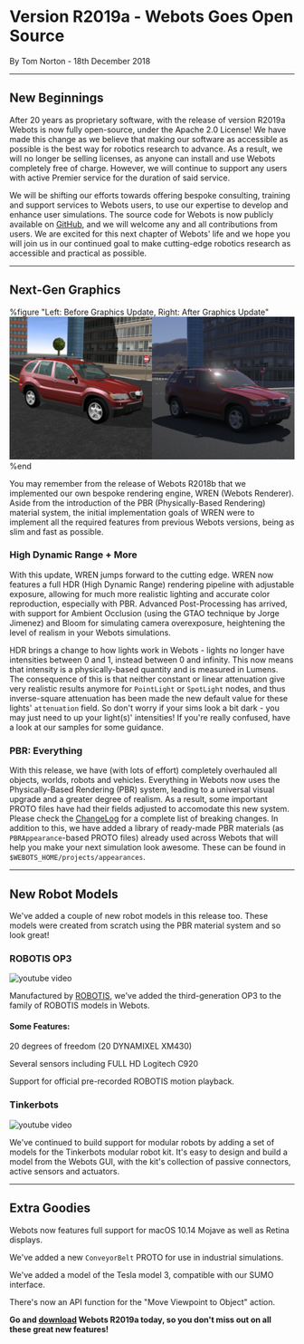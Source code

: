 # Version R2019a - Webots Goes Open Source

<p id="publish-data">By Tom Norton - 18th December 2018</p>

---

## New Beginnings

After 20 years as proprietary software, with the release of version R2019a Webots is now fully open-source, under the Apache 2.0 License!
We have made this change as we believe that making our software as accessible as possible is the best way for robotics research to advance.
As a result, we will no longer be selling licenses, as anyone can install and use Webots completely free of charge.
However, we will continue to support any users with active Premier service for the duration of said service.

We will be shifting our efforts towards offering bespoke consulting, training and support services to Webots users, to use our expertise to develop and enhance user simulations.
The source code for Webots is now publicly available on [GitHub](https://github.com/omichel/webots), and we will welcome any and all contributions from users.
We are excited for this next chapter of Webots' life and we hope you will join us in our continued goal to make cutting-edge robotics research as accessible and practical as possible.

---

## Next-Gen Graphics

%figure "Left: Before Graphics Update, Right: After Graphics Update"
![new graphics](images/graphics_before_after.png)
%end

You may remember from the release of Webots R2018b that we implemented our own bespoke rendering engine, WREN (Webots Renderer).
Aside from the introduction of the PBR (Physically-Based Rendering) material system, the initial implementation goals of WREN were to implement all the required features from previous Webots versions, being as slim and fast as possible.

### High Dynamic Range + More

With this update, WREN jumps forward to the cutting edge.
WREN now features a full HDR (High Dynamic Range) rendering pipeline with adjustable exposure, allowing for much more realistic lighting and accurate color reproduction, especially with PBR.
Advanced Post-Processing has arrived, with support for Ambient Occlusion (using the GTAO technique by Jorge Jimenez) and Bloom for simulating camera overexposure, heightening the level of realism in your Webots simulations.

HDR brings a change to how lights work in Webots - lights no longer have intensities between 0 and 1, instead between 0 and infinity.
This now means that intensity is a physically-based quantity and is measured in Lumens.
The consequence of this is that neither constant or linear attenuation give very realistic results anymore for `PointLight` or `SpotLight` nodes, and thus inverse-square attenuation has been made the new default value for these lights' `attenuation` field.
So don't worry if your sims look a bit dark - you may just need to up your light(s)' intensities!
If you're really confused, have a look at our samples for some guidance.

### PBR: Everything

With this release, we have (with lots of effort) completely overhauled all objects, worlds, robots and vehicles.
Everything in Webots now uses the Physically-Based Rendering (PBR) system, leading to a universal visual upgrade and a greater degree of realism.
As a result, some important PROTO files have had their fields adjusted to accomodate this new system.
Please check the [ChangeLog](https://cyberbotics.com/change_log) for a complete list of breaking changes.
In addition to this, we have added a library of ready-made PBR materials (as `PBRAppearance`-based PROTO files) already used across Webots that will help you make your next simulation look awesome.
These can be found in `$WEBOTS_HOME/projects/appearances`.

---

## New Robot Models

We've added a couple of new robot models in this release too.
These models were created from scratch using the PBR material system and so look great!

### ROBOTIS OP3

![youtube video](https://www.youtube.com/watch?v=MgykUcSfUFI)

Manufactured by [ROBOTIS](http://www.robotis.us/robotis-op3/), we've added the third-generation OP3 to the family of ROBOTIS models in Webots.

#### Some Features:
20 degrees of freedom (20 DYNAMIXEL XM430)

Several sensors including FULL HD Logitech C920

Support for official pre-recorded ROBOTIS motion playback.

### Tinkerbots

![youtube video](https://www.youtube.com/watch?v=QMbojDv5DH0)

We've continued to build support for modular robots by adding a set of models for the Tinkerbots modular robot kit. It's easy to design and build a model from the Webots GUI, with the kit's collection of passive connectors, active sensors and actuators.

---

## Extra Goodies

Webots now features full support for macOS 10.14 Mojave as well as Retina displays.

We've added a new `ConveyorBelt` PROTO for use in industrial simulations.

We've added a model of the Tesla model 3, compatible with our SUMO interface.

There's now an API function for the "Move Viewpoint to Object" action.

**Go and [download](https://cyberbotics.com/#download) Webots R2019a today, so you don't miss out on all these great new features!**
